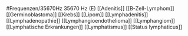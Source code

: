 #Frequenzen/35670Hz
35670 Hz (E)
[[Adenitis]]
[[B-Zell-Lymphom]]
[[Germinoblastoma]]
[[Krebs]]
[[Lipom]]
[[Lymphadenitis]]
[[Lymphadenopathie]]
[[Lymphangioendothelioma]]
[[Lymphangiom]]
[[Lymphatische Erkrankungen]]
[[Lymphatismus]]
[[Status lymphaticus]]